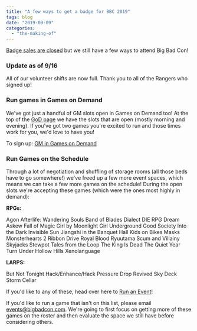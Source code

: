 ```yaml
---
title: "A few ways to get a badge for BBC 2019"
tags: blog
date: "2019-09-09"
categories: 
  - "the-making-of"
---
```


[Badge sales are closed](https://www.bigbadcon.com/badges-sold-out/) but we still have a few ways to attend Big Bad Con!

### Update as of 9/16

All of our volunteer shifts are now full. Thank you to all of the Rangers who signed up!

### Run games in Games on Demand

We've got just a handful of GM slots open in Games on Demand too! At the top of the [GoD page](https://www.bigbadcon.com/volunteer/gm-god/) we have the slots that are open (mostly morning and evening). If you've got two games you're excited to run and those times work for you, we'd love to have you!

To sign up: [GM in Games on Demand](https://www.bigbadcon.com/volunteer/gm-god/)

### Run Games on the Schedule

Through a lot of negotiation and shuffling of storage rooms (all those beds have to go somewhere!) we've freed up a few more event spaces, which means we can take a few more games on the schedule! During the open slots we're accepting these games (which were the ones most highly in demand):

**RPGs:**

Agon Afterlife: Wandering Souls Band of Blades Dialect DIE RPG Dream Askew Fall of Magic Girl by Moonlight Girl Underground Good Society Into the Dark Invisible Sun Jiangshi in the Banquet Hall Kids on Bikes Masks Monsterhearts 2 Ribbon Drive Royal Blood Ryuutama Scum and Villainy Skyjacks Stewpot Tales from the Loop The King Is Dead The Quiet Year Turn Under Hollow Hills Xenolanguage

**LARPS:**

But Not Tonight Hack/Enhance/Hack Pressure Drop Revived Sky Deck Storm Cellar

If you'd like to any of these, head over here to [Run an Event](https://www.bigbadcon.com/volunteer/run-an-event/)!

If you'd like to run a game that isn't on this list, please email events@bigbadcon.com. We're going to first focus on getting more of these games on the roster and then evaluate the space we still have before considering others.
